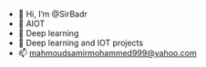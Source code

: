 - 👋 Hi, I’m @SirBadr
- 👀 AIOT
- 🌱 Deep learning
- 💞️ Deep learning and IOT projects
- 📫 mahmoudsamirmohammed999@yahoo.com
<!---
SirBadr/SirBadr is a ✨ special ✨ repository because its `README.md` (this file) appears on your GitHub profile.
You can click the Preview link to take a look at your changes.
--->
